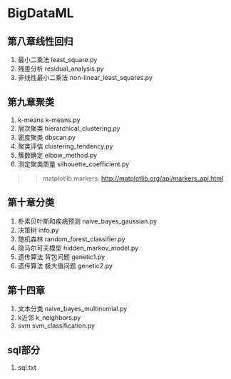 # BigDataML

## 第八章线性回归
1. 最小二乘法  least_square.py  
2. 残差分析  residual_analysis.py  
3. 非线性最小二乘法  non-linear_least_squares.py  

## 第九章聚类  
1. k-means  k-means.py  
2. 层次聚类  hierarchical_clustering.py  
3. 密度聚类  dbscan.py   
4. 聚类评估  clustering_tendency.py  
5. 簇数确定  elbow_method.py   
6. 测定聚类质量  silhouette_coefficient.py   
>> matplotlib.markers: http://matplotlib.org/api/markers_api.html

## 第十章分类  
1. 朴素贝叶斯和疾病预测  naive_bayes_gaussian.py  
2. 决策树  info.py  
3. 随机森林  random_forest_classifier.py  
4. 隐马尔可夫模型  hidden_markov_model.py  
5. 遗传算法 背包问题 genetic1.py  
6. 遗传算法 极大值问题  genetic2.py  

## 第十四章
1. 文本分类  naive_bayes_multinomial.py  
2. k近邻  k_neighbors.py  
3. svm  svm_classification.py  

## sql部分  
1. sql.txt  
